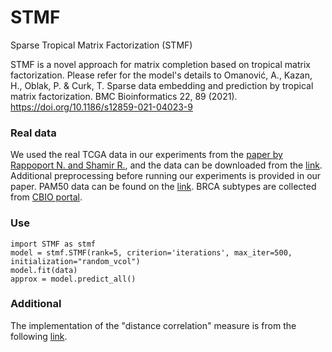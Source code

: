 # STMF
Sparse Tropical Matrix Factorization (STMF)

STMF is a novel approach for matrix completion based on tropical matrix factorization. Please refer for the model's details to Omanović, A., Kazan, H., Oblak, P. & Curk, T. Sparse data embedding and prediction by tropical matrix factorization. BMC Bioinformatics 22, 89 (2021). https://doi.org/10.1186/s12859-021-04023-9

### Real data
We used the real TCGA data in our experiments from the [paper by Rappoport N. and Shamir R.](https://academic.oup.com/nar/article/46/20/10546/5123392), and the data can be downloaded from the [link](http://acgt.cs.tau.ac.il/multi_omic_benchmark/download.html). Additional preprocessing before running our experiments is provided in our paper. PAM50 data can be found on the [link](https://github.com/CSB-IG/pa3bc/tree/master/bioclassifier\_R). BRCA subtypes are collected from [CBIO portal](https://www.cbioportal.org/).

### Use
```
import STMF as stmf
model = stmf.STMF(rank=5, criterion='iterations', max_iter=500, initialization="random_vcol")
model.fit(data)
approx = model.predict_all()
```

### Additional

The implementation of the "distance correlation" measure is from the following [link](https://gist.github.com/SherazKhan/4b2fe45c50a402dd73990c98450b2c89).
